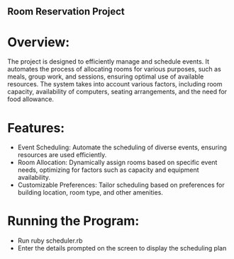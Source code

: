 ## Room Reservation Project

# Overview: 
The project is designed to efficiently manage and schedule events. It automates the process of allocating rooms for various purposes, such as meals, group work, and sessions, ensuring optimal use of available resources. The system takes into account various factors, including room capacity, availability of computers, seating arrangements, and the need for food allowance.

# Features:
- Event Scheduling: Automate the scheduling of diverse events, ensuring resources are used efficiently.
- Room Allocation: Dynamically assign rooms based on specific event needs, optimizing for factors such as capacity and equipment availability.
- Customizable Preferences: Tailor scheduling based on preferences for building location, room type, and other amenities.


# Running the Program: 
- Run ruby scheduler.rb 
- Enter the details prompted on the screen to display the scheduling plan 

